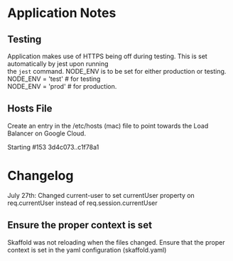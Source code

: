 # Application Notes

## Testing
Application makes use of HTTPS being off during testing. This is set automatically by jest upon running <br>
the `jest` command.
NODE_ENV is to be set for either production or testing. <br>
NODE_ENV = 'test' # for testing<br>
NODE_ENV = 'prod' # for production.<br> 

## Hosts File
Create an entry in the /etc/hosts (mac) file to point towards the Load Balancer on Google Cloud.

Starting #153 3d4c073..c1f78a1

# Changelog
July 27th:
Changed current-user to set currentUser property on req.currentUser instead of req.session.currentUser

## Ensure the proper context is set
Skaffold was not reloading when the files changed.
Ensure that the proper context is set in the yaml configuration (skaffold.yaml)
